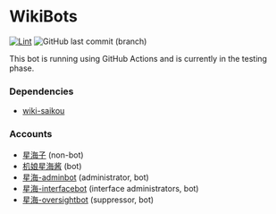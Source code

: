 # WikiBots
[![Lint](https://github.com/lovelyCARDINAL/WikiBots/actions/workflows/Lint.yaml/badge.svg)](https://github.com/lovelyCARDINAL/WikiBots/actions/workflows/Lint.yaml)
![GitHub last commit (branch)](https://img.shields.io/github/last-commit/lovelyCARDINAL/WikiBots/main)

This bot is running using GitHub Actions and is currently in the testing phase.

### Dependencies
 - [wiki-saikou](https://github.com/moegirlwiki/wiki-saikou)

### Accounts
 - [星海子](https://mzh.moegirl.org.cn/_?curid=389564) (non-bot)
 - [机娘星海酱](https://mzh.moegirl.org.cn/_?curid=437132) (bot)
 - [星海-adminbot](https://mzh.moegirl.org.cn/_?curid=485746) (administrator, bot)
 - [星海-interfacebot](https://mzh.moegirl.org.cn/_?curid=536924) (interface administrators, bot)
 - [星海-oversightbot](https://mzh.moegirl.org.cn/_?curid=546174) (suppressor, bot)